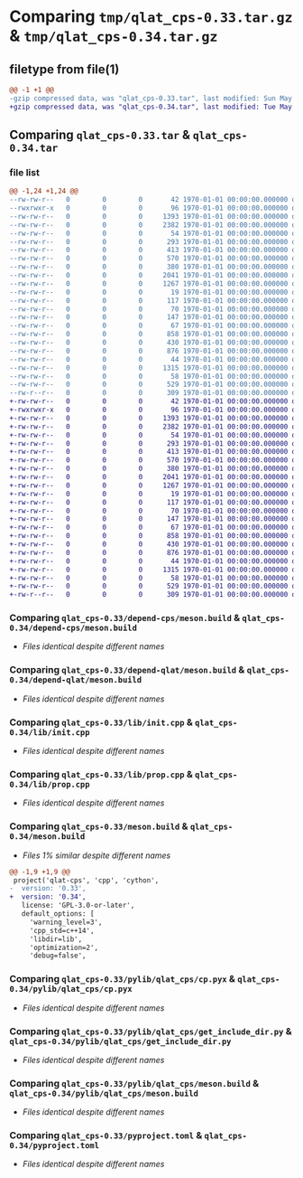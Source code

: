 # Comparing `tmp/qlat_cps-0.33.tar.gz` & `tmp/qlat_cps-0.34.tar.gz`

## filetype from file(1)

```diff
@@ -1 +1 @@
-gzip compressed data, was "qlat_cps-0.33.tar", last modified: Sun May  7 20:30:37 2023, max compression
+gzip compressed data, was "qlat_cps-0.34.tar", last modified: Tue May 23 04:59:39 2023, max compression
```

## Comparing `qlat_cps-0.33.tar` & `qlat_cps-0.34.tar`

### file list

```diff
@@ -1,24 +1,24 @@
--rw-rw-r--   0        0        0       42 1970-01-01 00:00:00.000000 qlat_cps-0.33/README.md
--rwxrwxr-x   0        0        0       96 1970-01-01 00:00:00.000000 qlat_cps-0.33/bin/qlat-cps-include
--rw-rw-r--   0        0        0     1393 1970-01-01 00:00:00.000000 qlat_cps-0.33/depend-cps/meson.build
--rw-rw-r--   0        0        0     2382 1970-01-01 00:00:00.000000 qlat_cps-0.33/depend-qlat/meson.build
--rw-rw-r--   0        0        0       54 1970-01-01 00:00:00.000000 qlat_cps-0.33/include/meson.build
--rw-rw-r--   0        0        0      293 1970-01-01 00:00:00.000000 qlat_cps-0.33/include/qlat-cps/meson.build
--rw-rw-r--   0        0        0      413 1970-01-01 00:00:00.000000 qlat_cps-0.33/include/qlat-cps/qlat-cps.h
--rw-rw-r--   0        0        0      570 1970-01-01 00:00:00.000000 qlat_cps-0.33/lib/init.cpp
--rw-rw-r--   0        0        0      380 1970-01-01 00:00:00.000000 qlat_cps-0.33/lib/meson.build
--rw-rw-r--   0        0        0     2041 1970-01-01 00:00:00.000000 qlat_cps-0.33/lib/prop.cpp
--rw-rw-r--   0        0        0     1267 1970-01-01 00:00:00.000000 qlat_cps-0.33/meson.build
--rw-rw-r--   0        0        0       19 1970-01-01 00:00:00.000000 qlat_cps-0.33/pylib/meson.build
--rw-rw-r--   0        0        0      117 1970-01-01 00:00:00.000000 qlat_cps-0.33/pylib/qlat_cps/__init__.py
--rw-rw-r--   0        0        0       70 1970-01-01 00:00:00.000000 qlat_cps-0.33/pylib/qlat_cps/all.pxd
--rw-rw-r--   0        0        0      147 1970-01-01 00:00:00.000000 qlat_cps-0.33/pylib/qlat_cps/c.py
--rw-rw-r--   0        0        0       67 1970-01-01 00:00:00.000000 qlat_cps-0.33/pylib/qlat_cps/cp.pxd
--rw-rw-r--   0        0        0      858 1970-01-01 00:00:00.000000 qlat_cps-0.33/pylib/qlat_cps/cp.pyx
--rw-rw-r--   0        0        0      430 1970-01-01 00:00:00.000000 qlat_cps-0.33/pylib/qlat_cps/everything.pxd
--rw-rw-r--   0        0        0      876 1970-01-01 00:00:00.000000 qlat_cps-0.33/pylib/qlat_cps/get_include_dir.py
--rw-rw-r--   0        0        0       44 1970-01-01 00:00:00.000000 qlat_cps-0.33/pylib/qlat_cps/init.py
--rw-rw-r--   0        0        0     1315 1970-01-01 00:00:00.000000 qlat_cps-0.33/pylib/qlat_cps/meson.build
--rw-rw-r--   0        0        0       58 1970-01-01 00:00:00.000000 qlat_cps-0.33/pylib/qlat_cps/prop.py
--rw-rw-r--   0        0        0      529 1970-01-01 00:00:00.000000 qlat_cps-0.33/pyproject.toml
--rw-r--r--   0        0        0      309 1970-01-01 00:00:00.000000 qlat_cps-0.33/PKG-INFO
+-rw-rw-r--   0        0        0       42 1970-01-01 00:00:00.000000 qlat_cps-0.34/README.md
+-rwxrwxr-x   0        0        0       96 1970-01-01 00:00:00.000000 qlat_cps-0.34/bin/qlat-cps-include
+-rw-rw-r--   0        0        0     1393 1970-01-01 00:00:00.000000 qlat_cps-0.34/depend-cps/meson.build
+-rw-rw-r--   0        0        0     2382 1970-01-01 00:00:00.000000 qlat_cps-0.34/depend-qlat/meson.build
+-rw-rw-r--   0        0        0       54 1970-01-01 00:00:00.000000 qlat_cps-0.34/include/meson.build
+-rw-rw-r--   0        0        0      293 1970-01-01 00:00:00.000000 qlat_cps-0.34/include/qlat-cps/meson.build
+-rw-rw-r--   0        0        0      413 1970-01-01 00:00:00.000000 qlat_cps-0.34/include/qlat-cps/qlat-cps.h
+-rw-rw-r--   0        0        0      570 1970-01-01 00:00:00.000000 qlat_cps-0.34/lib/init.cpp
+-rw-rw-r--   0        0        0      380 1970-01-01 00:00:00.000000 qlat_cps-0.34/lib/meson.build
+-rw-rw-r--   0        0        0     2041 1970-01-01 00:00:00.000000 qlat_cps-0.34/lib/prop.cpp
+-rw-rw-r--   0        0        0     1267 1970-01-01 00:00:00.000000 qlat_cps-0.34/meson.build
+-rw-rw-r--   0        0        0       19 1970-01-01 00:00:00.000000 qlat_cps-0.34/pylib/meson.build
+-rw-rw-r--   0        0        0      117 1970-01-01 00:00:00.000000 qlat_cps-0.34/pylib/qlat_cps/__init__.py
+-rw-rw-r--   0        0        0       70 1970-01-01 00:00:00.000000 qlat_cps-0.34/pylib/qlat_cps/all.pxd
+-rw-rw-r--   0        0        0      147 1970-01-01 00:00:00.000000 qlat_cps-0.34/pylib/qlat_cps/c.py
+-rw-rw-r--   0        0        0       67 1970-01-01 00:00:00.000000 qlat_cps-0.34/pylib/qlat_cps/cp.pxd
+-rw-rw-r--   0        0        0      858 1970-01-01 00:00:00.000000 qlat_cps-0.34/pylib/qlat_cps/cp.pyx
+-rw-rw-r--   0        0        0      430 1970-01-01 00:00:00.000000 qlat_cps-0.34/pylib/qlat_cps/everything.pxd
+-rw-rw-r--   0        0        0      876 1970-01-01 00:00:00.000000 qlat_cps-0.34/pylib/qlat_cps/get_include_dir.py
+-rw-rw-r--   0        0        0       44 1970-01-01 00:00:00.000000 qlat_cps-0.34/pylib/qlat_cps/init.py
+-rw-rw-r--   0        0        0     1315 1970-01-01 00:00:00.000000 qlat_cps-0.34/pylib/qlat_cps/meson.build
+-rw-rw-r--   0        0        0       58 1970-01-01 00:00:00.000000 qlat_cps-0.34/pylib/qlat_cps/prop.py
+-rw-rw-r--   0        0        0      529 1970-01-01 00:00:00.000000 qlat_cps-0.34/pyproject.toml
+-rw-r--r--   0        0        0      309 1970-01-01 00:00:00.000000 qlat_cps-0.34/PKG-INFO
```

### Comparing `qlat_cps-0.33/depend-cps/meson.build` & `qlat_cps-0.34/depend-cps/meson.build`

 * *Files identical despite different names*

### Comparing `qlat_cps-0.33/depend-qlat/meson.build` & `qlat_cps-0.34/depend-qlat/meson.build`

 * *Files identical despite different names*

### Comparing `qlat_cps-0.33/lib/init.cpp` & `qlat_cps-0.34/lib/init.cpp`

 * *Files identical despite different names*

### Comparing `qlat_cps-0.33/lib/prop.cpp` & `qlat_cps-0.34/lib/prop.cpp`

 * *Files identical despite different names*

### Comparing `qlat_cps-0.33/meson.build` & `qlat_cps-0.34/meson.build`

 * *Files 1% similar despite different names*

```diff
@@ -1,9 +1,9 @@
 project('qlat-cps', 'cpp', 'cython',
-  version: '0.33',
+  version: '0.34',
   license: 'GPL-3.0-or-later',
   default_options: [
     'warning_level=3',
     'cpp_std=c++14',
     'libdir=lib',
     'optimization=2',
     'debug=false',
```

### Comparing `qlat_cps-0.33/pylib/qlat_cps/cp.pyx` & `qlat_cps-0.34/pylib/qlat_cps/cp.pyx`

 * *Files identical despite different names*

### Comparing `qlat_cps-0.33/pylib/qlat_cps/get_include_dir.py` & `qlat_cps-0.34/pylib/qlat_cps/get_include_dir.py`

 * *Files identical despite different names*

### Comparing `qlat_cps-0.33/pylib/qlat_cps/meson.build` & `qlat_cps-0.34/pylib/qlat_cps/meson.build`

 * *Files identical despite different names*

### Comparing `qlat_cps-0.33/pyproject.toml` & `qlat_cps-0.34/pyproject.toml`

 * *Files identical despite different names*

